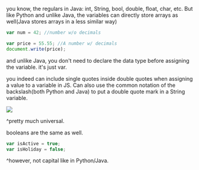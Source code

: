 you know, the regulars in Java: int, String, bool, double, float, char, etc. But like Python and unlike Java, the variables can directly store arrays as well(Java stores arrays in a less similar way)

```jsx
var num = 42; //number w/o decimals
```

```jsx
var price = 55.55; //A number w/ decimals
document.write(price);
```

and unlike Java, you don't need to declare the data type before assigning the variable. it's just var.

you indeed can include single quotes inside double quotes when assigning a value to a variable in JS. Can also use the common notation of the backslash(both Python and Java) to put a double quote mark in a String variable.

![](https://s3.us-west-2.amazonaws.com/secure.notion-static.com/4b6a6215-840b-4ae2-bb92-81180bc4c71b/Untitled.png?X-Amz-Algorithm=AWS4-HMAC-SHA256&X-Amz-Credential=AKIAT73L2G45O3KS52Y5%2F20210308%2Fus-west-2%2Fs3%2Faws4_request&X-Amz-Date=20210308T133303Z&X-Amz-Expires=86400&X-Amz-Signature=49a26ba284d9b4357c0941730701fc1b47fe5e5a6bff8fa66559ca7ff1e6511e&X-Amz-SignedHeaders=host&response-content-disposition=filename%20%3D%22Untitled.png%22)

^pretty much universal.

booleans are the same as well.

```jsx
var isActive = true;
var isHoliday = false;
```

^however, not capital like in Python/Java.